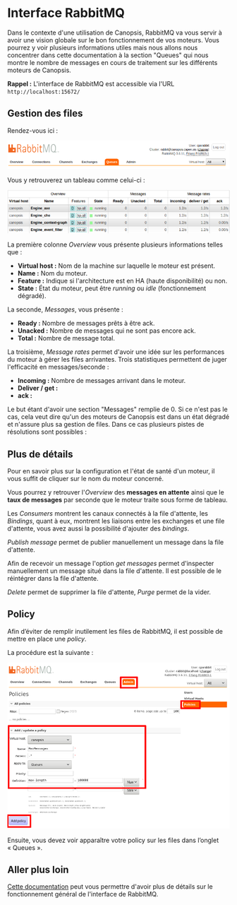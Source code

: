 # Interface RabbitMQ

Dans le contexte d'une utilisation de Canopsis, RabbitMQ va vous servir à avoir une vision globale sur le bon fonctionnement de vos moteurs.
Vous pourrez y voir plusieurs informations utiles mais nous allons nous concentrer dans cette documentation à la section "Queues" qui nous montre le nombre de messages
en cours de traitement sur les différents moteurs de Canopsis.

**Rappel :**
L'interface de RabbitMQ est accessible via l'URL ```http://localhost:15672/```

## Gestion des files

Rendez-vous ici :

![img1](img/section_queues.png)

Vous y retrouverez un tableau comme celui-ci :

![img2](img/tab1.png)

La première colonne *Overview* vous présente plusieurs informations telles que :

- **Virtual host :** Nom de la machine sur laquelle le moteur est présent.
- **Name :** Nom du moteur.
- **Feature :** Indique si l'architecture est en HA (haute disponibilité) ou non.
- **State :** État du moteur, peut être *running* ou *idle* (fonctionnement dégradé).

La seconde, *Messages*, vous présente :

- **Ready :** Nombre de messages prêts à être ack.
- **Unacked :** Nombre de messages qui ne sont pas encore ack.
- **Total :** Nombre de message total.

La troisième, *Message rates* permet d'avoir une idée sur les performances du moteur à gérer les files arrivantes. Trois statistiques permettent de juger l'efficacité en messages/seconde :

- **Incoming :** Nombre de messages arrivant dans le moteur.
- **Deliver / get :**
- **ack :**

Le but étant d'avoir une section "Messages" remplie de 0. Si ce n'est pas le cas, cela veut dire qu'un des moteurs de Canopsis est dans un état dégradé et n'assure plus sa gestion de files.
Dans ce cas plusieurs pistes de résolutions sont possibles :

## Plus de détails

Pour en savoir plus sur la configuration et l'état de santé d'un moteur, il vous suffit de cliquer sur le nom du moteur concerné.

Vous pourrez y retrouver l'*Overview* des **messages en attente** ainsi que le **taux de messages** par seconde que le moteur traite sous forme de tableau.

Les *Consumers* montrent les canaux connectés à la file d'attente, les *Bindings*, quant à eux, montrent les liaisons entre les exchanges et une file d'attente, vous avez aussi la possibilité d'ajouter des *bindings*.

*Publish message* permet de publier manuellement un message dans la file d'attente.

Afin de recevoir un message l'option *get messages* permet d'inspecter manuellement un message situé dans la file d'attente. Il est possible de le réintégrer dans la file d'attente.

*Delete* permet de supprimer la file d'attente, *Purge* permet de la vider.

## Policy

Afin d’éviter de remplir inutilement les files de RabbitMQ, il est possible de mettre en place une *policy*.

La procédure est la suivante :

![img](img/rabbitmq_policy.png)

Ensuite, vous devez voir apparaître votre policy sur les files dans l’onglet « Queues ».

## Aller plus loin

[Cette documentation](https://www.cloudamqp.com/blog/2015-05-27-part3-rabbitmq-for-beginners_the-management-interface.html#overview) peut vous permettre d'avoir plus de détails sur le fonctionnement général de l'interface de RabbitMQ.
